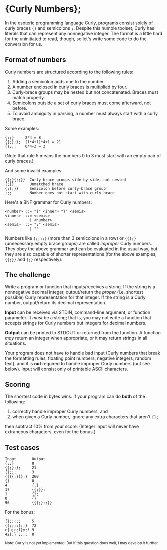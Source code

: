 # {Curly Numbers};

In the esoteric programming language Curly, programs consist solely of curly braces `{}` and semicolons `;`. Despite this humble toolset, Curly has literals that can represent any nonnegative integer. The format is a little hard for the uninitiated to read, though, so let's write some code to do the conversion for us.

## Format of numbers

Curly numbers are structured according to the following rules:

1. Adding a semicolon adds one to the number.
1. A number enclosed in curly braces is multiplied by four.
1. Curly-brace groups may be nested but not concatenated. Braces must match properly.
1. Semicolons outside a set of curly braces must come afterward, not before.
1. To avoid ambiguity in parsing, a number must always start with a curly brace.

Some examples:

```
{;;}     2*4 = 8
{{;};};  (1*4+1)*4+1 = 21
{};;;    0*4+3 = 3
```
(Note that rule 5 means the numbers 0 to 3 must start with an empty pair of curly braces.)

And some invalid examples:

```
{{;}{;;}}  Curly brace groups side-by-side, not nested
{;}}       Unmatched brace
{;{;}}     Semicolon before curly-brace group
;;;        Number does not start with curly brace
```
Here's a BNF grammar for Curly numbers:
```
<number> ::= "{" <inner> "}" <semis>
<inner>  ::= <semis>
           | <number>
<semis>  ::= ";" <semis>
           | ""
```
Numbers like `{;;;;}` (more than 3 semicolons in a row) or `{{};}` (unnecessary empty brace groups) are called *improper* Curly numbers. They obey the above grammar and can be evaluated in the usual way, but they are also capable of shorter representations (for the above examples, `{{;}}` and `{;}` respectively).

## The challenge

Write a program or function that inputs/receives a string. If the string is a nonnegative decimal integer, output/return the *proper* (i.e. shortest possible) Curly representation for that integer. If the string is a Curly number, output/return its decimal representation.

**Input** can be received via STDIN, command-line argument, or function parameter. It *must* be a string; that is, you may not write a function that accepts strings for Curly numbers but integers for decimal numbers.

**Output** can be printed to STDOUT or returned from the function. A function *may* return an integer when appropriate, or it may return strings in all situations.

Your program does not have to handle bad input (Curly numbers that break the formatting rules, floating point numbers, negative integers, random text), and it is **not** required to handle improper Curly numbers (but see below). Input will consist only of printable ASCII characters.

## Scoring

The shortest code in bytes wins. If your program can do **both** of the following:

1. correctly handle improper Curly numbers, and
1. when given a Curly number, ignore any extra characters that aren't `{};`

then subtract 10% from your score. (Integer input will never have extraneous characters, even for the bonus.)

## Test cases

    Input       Output
    {;;}        8
    {{;};};     21
    {};;;       3
    {{{{;}}};}  260
    {}          0
    4           {;}
    17          {{;}};
    1           {};
    0           {}
    96          {{{;};;}}

For the bonus:

    {};;;;;     5
    {{;;;;};;}  72
    c{u;r;l}y;! 9
    42{;} ;;;;  8

<sub>Note: Curly is not yet implemented. But if this question does well, I may develop it further.</sub>
